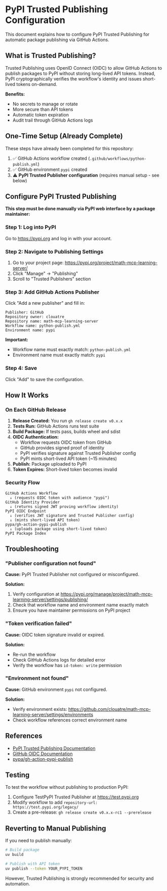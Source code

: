 # PyPI Trusted Publishing Configuration

This document explains how to configure PyPI Trusted Publishing for automatic package publishing via GitHub Actions.

## What is Trusted Publishing?

Trusted Publishing uses OpenID Connect (OIDC) to allow GitHub Actions to publish packages to PyPI without storing long-lived API tokens. Instead, PyPI cryptographically verifies the workflow's identity and issues short-lived tokens on-demand.

**Benefits:**
- No secrets to manage or rotate
- More secure than API tokens
- Automatic token expiration
- Audit trail through GitHub Actions logs

## One-Time Setup (Already Complete)

These steps have already been completed for this repository:

1. ✅ GitHub Actions workflow created (`.github/workflows/python-publish.yml`)
2. ✅ GitHub environment `pypi` created
3. ⚠️ **PyPI Trusted Publisher configuration** (requires manual setup - see below)

## Configure PyPI Trusted Publishing

**This step must be done manually via PyPI web interface by a package maintainer:**

### Step 1: Log into PyPI

Go to https://pypi.org and log in with your account.

### Step 2: Navigate to Publishing Settings

1. Go to your project page: https://pypi.org/project/math-mcp-learning-server/
2. Click "Manage" → "Publishing"
3. Scroll to "Trusted Publishers" section

### Step 3: Add GitHub Actions Publisher

Click "Add a new publisher" and fill in:

```
Publisher: GitHub
Repository owner: clouatre
Repository name: math-mcp-learning-server
Workflow name: python-publish.yml
Environment name: pypi
```

**Important:**
- Workflow name must exactly match: `python-publish.yml`
- Environment name must exactly match: `pypi`

### Step 4: Save

Click "Add" to save the configuration.

## How It Works

### On Each GitHub Release

1. **Release Created:** You run `gh release create v0.x.x`
2. **Tests Run:** GitHub Actions runs test suite
3. **Build Package:** If tests pass, builds wheel and sdist
4. **OIDC Authentication:**
   - Workflow requests OIDC token from GitHub
   - GitHub provides signed proof of identity
   - PyPI verifies signature against Trusted Publisher config
   - PyPI mints short-lived API token (~15 minutes)
5. **Publish:** Package uploaded to PyPI
6. **Token Expires:** Short-lived token becomes invalid

### Security Flow

```
GitHub Actions Workflow
  ↓ (requests OIDC token with audience "pypi")
GitHub Identity Provider
  ↓ (returns signed JWT proving workflow identity)
PyPI OIDC Endpoint
  ↓ (verifies JWT signature and Trusted Publisher config)
  ↓ (mints short-lived API token)
pypa/gh-action-pypi-publish
  ↓ (uploads package using short-lived token)
PyPI Package Index
```

## Troubleshooting

### "Publisher configuration not found"

**Cause:** PyPI Trusted Publisher not configured or misconfigured.

**Solution:**
1. Verify configuration at https://pypi.org/manage/project/math-mcp-learning-server/settings/publishing/
2. Check that workflow name and environment name exactly match
3. Ensure you have maintainer permissions on PyPI project

### "Token verification failed"

**Cause:** OIDC token signature invalid or expired.

**Solution:**
- Re-run the workflow
- Check GitHub Actions logs for detailed error
- Verify the workflow has `id-token: write` permission

### "Environment not found"

**Cause:** GitHub environment `pypi` not configured.

**Solution:**
- Verify environment exists: https://github.com/clouatre/math-mcp-learning-server/settings/environments
- Check workflow references correct environment name

## References

- [PyPI Trusted Publishing Documentation](https://docs.pypi.org/trusted-publishers/)
- [GitHub OIDC Documentation](https://docs.github.com/en/actions/deployment/security-hardening-your-deployments/about-security-hardening-with-openid-connect)
- [pypa/gh-action-pypi-publish](https://github.com/pypa/gh-action-pypi-publish)

## Testing

To test the workflow without publishing to production PyPI:

1. Configure TestPyPI Trusted Publisher at https://test.pypi.org
2. Modify workflow to add `repository-url: https://test.pypi.org/legacy/`
3. Create a pre-release: `gh release create v0.x.x-rc1 --prerelease`

## Reverting to Manual Publishing

If you need to publish manually:

```bash
# Build package
uv build

# Publish with API token
uv publish --token YOUR_PYPI_TOKEN
```

However, Trusted Publishing is strongly recommended for security and automation.
